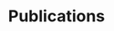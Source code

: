---
# # Page title
# title: Publications
# # Page type - we want a landing page (such as a homepage)
# type: landing

# # Your landing page sections - add as many different content blocks as you like
# sections:
#   - block: markdown
#     id: section-1
#     content: 
#       title: Generative AI Curriculum Introductory Brochure
#       subtitle: This work is conducted under the CUHK Jockey Club AI for the Future Project
#       text: A supplementary chapter of pre-tertiary AI education framework on Generative AI for Hong Kong
#   - block: markdown
#     id: section-2
#     content:
#       title:  
#       subtitle: This work is conducted under the CUHK Jockey Club AI for the Future Project
#       text: 

title: Publications
type: landing
sections:
- block: features
  content:
    title: Newspaper Articles
    items:
    - name: Article 1 Title
      description: Summary of Article 1. [Read more](/publication/article1)
      image: /images/article1.jpg
    - name: Article 2 Title
      description: Summary of Article 2. [Read more](/publication/article2)
      image: /images/article2.jpg
    # Repeat for all ten articles

---